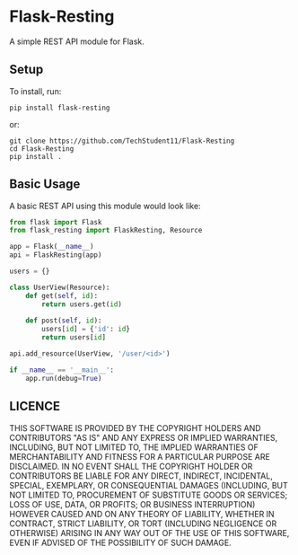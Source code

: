 # Flask-Resting

A simple REST API module for Flask.

## Setup

To install, run:

```shell
pip install flask-resting
```

or:

```shell
git clone https://github.com/TechStudent11/Flask-Resting
cd Flask-Resting
pip install .
```

## Basic Usage

A basic REST API using this module would look like:

```python
from flask import Flask
from flask_resting import FlaskResting, Resource

app = Flask(__name__)
api = FlaskResting(app)

users = {}

class UserView(Resource):
    def get(self, id):
        return users.get(id)
    
    def post(self, id):
        users[id] = {'id': id}
        return users[id]

api.add_resource(UserView, '/user/<id>')

if __name__ == '__main__':
    app.run(debug=True)
```

## LICENCE
THIS SOFTWARE IS PROVIDED BY THE COPYRIGHT HOLDERS AND CONTRIBUTORS "AS IS"
AND ANY EXPRESS OR IMPLIED WARRANTIES, INCLUDING, BUT NOT LIMITED TO, THE
IMPLIED WARRANTIES OF MERCHANTABILITY AND FITNESS FOR A PARTICULAR PURPOSE ARE
DISCLAIMED. IN NO EVENT SHALL THE COPYRIGHT HOLDER OR CONTRIBUTORS BE LIABLE
FOR ANY DIRECT, INDIRECT, INCIDENTAL, SPECIAL, EXEMPLARY, OR CONSEQUENTIAL
DAMAGES (INCLUDING, BUT NOT LIMITED TO, PROCUREMENT OF SUBSTITUTE GOODS OR
SERVICES; LOSS OF USE, DATA, OR PROFITS; OR BUSINESS INTERRUPTION) HOWEVER
CAUSED AND ON ANY THEORY OF LIABILITY, WHETHER IN CONTRACT, STRICT LIABILITY,
OR TORT (INCLUDING NEGLIGENCE OR OTHERWISE) ARISING IN ANY WAY OUT OF THE USE
OF THIS SOFTWARE, EVEN IF ADVISED OF THE POSSIBILITY OF SUCH DAMAGE.
